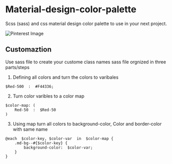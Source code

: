 # Material-design-color-palette
Scss (sass) and css material design color palette to use in your next project. 

![Pinterest Image](https://www.pinterest.com/pin/825355069187670821/)
<a data-pin-do="embedPin" href="https://www.pinterest.com/pin/825355069187670821/"></a>

## Customaztion 
Use sass file to create your custome class names 
sass file orgnized in three parts/steps

 1. Defining all colors and turn the colors to varibales
``` 
$Red-500  :  #F44336; 
```
 2. Turn color varibles to a color map
``` 
$color-map: (
	Red-50  :  $Red-50 
)
```
 3. Using map turn all colors to background-color, Color and
    border-color with same name
``` 
@each  $color-key, $color-var  in  $color-map {
	.md-bg--#{$color-key} {
		background-color:  $color-var;
	}
}
```

<script async defer src="//assets.pinterest.com/js/pinit.js"></script>
<!--stackedit_data:
eyJoaXN0b3J5IjpbMTY1NDkzMzIxMiw4NjEyNTY4OTksLTEzMT
k3MTExMzUsLTE4MDYxMjI0MDFdfQ==
-->